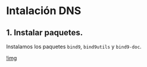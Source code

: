 # Intalación DNS
## 1. Instalar paquetes.
Instalamos los paquetes `bind9`, `bind9utils` y `bind9-doc`.

[!img](enlace)